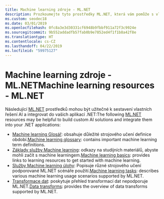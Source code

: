 ```yaml
---
title: Machine learning zdroje - ML.NET
description: Prozkoumejte tyto prostředky ML.NET, která vám pomůže s vlastní vytvoření řešení AI a integraci do svých aplikací .NET.
ms.custom: seodec18
ms.date: 03/01/2019
ms.openlocfilehash: 0fc8a3e3d30331cf6948b9fbbf911a72f3c9924e
ms.sourcegitcommit: 9b552addadfb57fab0b9e7852ed4f1f1b8a42f8e
ms.translationtype: HT
ms.contentlocale: cs-CZ
ms.lasthandoff: 04/22/2019
ms.locfileid: "59975127"
---
```

# <a name="machine-learning-resources---mlnet"></a><span data-ttu-id="94bce-103">Machine learning zdroje - ML.NET</span><span class="sxs-lookup"><span data-stu-id="94bce-103">Machine learning resources - ML.NET</span></span>

<span data-ttu-id="94bce-104">Následující [ML.NET](../index.yml) prostředků mohou být užitečné k sestavení vlastních řešení AI a integrovat do vašich aplikací .NET:</span><span class="sxs-lookup"><span data-stu-id="94bce-104">The following  [ML.NET](../index.yml) resources may be helpful to build custom AI solutions and integrate them into your .NET applications:</span></span>

- <span data-ttu-id="94bce-105">[Machine learning Glosář](glossary.md): obsahuje důležité strojového učení definice období.</span><span class="sxs-lookup"><span data-stu-id="94bce-105">[Machine learning glossary](glossary.md): contains important machine learning term definitions.</span></span>
- <span data-ttu-id="94bce-106">[Základy služby Machine learning](basics.md): odkazy na studijních materiálů, abyste mohli začít s machine learningem.</span><span class="sxs-lookup"><span data-stu-id="94bce-106">[Machine learning basics](basics.md): provides links to learning resources to get started with machine learning.</span></span>
- <span data-ttu-id="94bce-107">[Služby Machine learning úlohy](tasks.md): Popisuje různé strojového učení podporované ML.NET scénáře použití.</span><span class="sxs-lookup"><span data-stu-id="94bce-107">[Machine learning tasks](tasks.md): describes various machine learning usage scenarios supported by ML.NET.</span></span>
- <span data-ttu-id="94bce-108">[Transformace dat](transforms.md): poskytuje přehled transformací dat nepodporuje ML.NET.</span><span class="sxs-lookup"><span data-stu-id="94bce-108">[Data transforms](transforms.md): provides the overview of data transforms supported by ML.NET.</span></span>